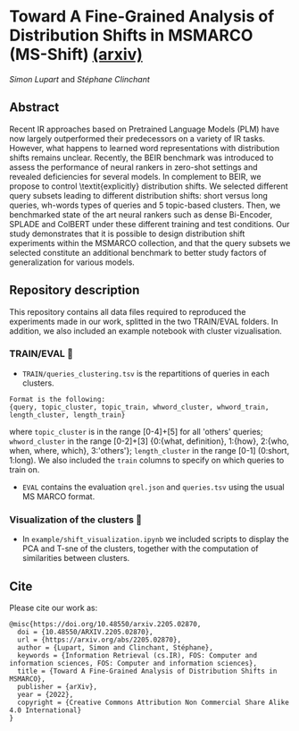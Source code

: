 # Toward A Fine-Grained Analysis of Distribution Shifts in MSMARCO (MS-Shift) [(arxiv)](https://arxiv.org/abs/2205.02870)

*Simon Lupart* and *Stéphane Clinchant*

## Abstract

Recent IR approaches based on Pretrained Language Models (PLM) have now largely outperformed their predecessors on a variety of IR tasks. However, what happens to learned word representations with distribution shifts remains unclear. Recently, the BEIR benchmark was introduced to assess the performance of neural rankers in zero-shot settings and revealed deficiencies for several models. In complement to BEIR, we propose to control \textit{explicitly} distribution shifts. We selected different query subsets leading to different distribution shifts: short versus long queries, wh-words types of queries and 5 topic-based clusters. Then, we benchmarked state of the art neural rankers such as dense Bi-Encoder, SPLADE and ColBERT under these different training and test conditions. Our study demonstrates that it is possible to design distribution shift experiments within the MSMARCO collection, and that the query subsets we selected constitute an additional benchmark to better study factors of generalization for various models.

## Repository description
This repository contains all data files required to reproduced the experiments made in our work, splitted in the two TRAIN/EVAL folders. In addition, we also included an example notebook with cluster vizualisation.
### TRAIN/EVAL :open_file_folder:
- `TRAIN/queries_clustering.tsv` is the repartitions of queries in each clusters. 
```
Format is the following:
{query, topic_cluster, topic_train, whword_cluster, whword_train, length_cluster, length_train}
```
where `topic_cluster` is in the range [0-4]+[5] for all 'others' queries; `whword_cluster` in the range [0-2]+[3] {0:{what, definition}, 1:{how}, 2:{who, when, where, which}, 3:'others'}; `length_cluster` in the range [0-1] (0:short, 1:long). We also included the `train` columns to specify on which queries to train on.

- `EVAL` contains the evaluation `qrel.json` and `queries.tsv` using the usual MS MARCO format.

### Visualization of the clusters :telescope:
- In `example/shift_visualization.ipynb` we included scripts to display the PCA and T-sne of the clusters, together with the computation of similarities between clusters.


## Cite
Please cite our work as:
```
@misc{https://doi.org/10.48550/arxiv.2205.02870,
  doi = {10.48550/ARXIV.2205.02870},
  url = {https://arxiv.org/abs/2205.02870},
  author = {Lupart, Simon and Clinchant, Stéphane},
  keywords = {Information Retrieval (cs.IR), FOS: Computer and information sciences, FOS: Computer and information sciences},
  title = {Toward A Fine-Grained Analysis of Distribution Shifts in MSMARCO},
  publisher = {arXiv},
  year = {2022},
  copyright = {Creative Commons Attribution Non Commercial Share Alike 4.0 International}
}
```
